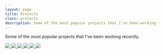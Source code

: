 ```yaml
---
layout: page
title: Projects
class: projects
description: Some of the most popular projects that I've been working recently.
---
```


Some of the most popular projects that I've been working recently.

<a href="http://braziljs.org/" class="view view-first">
  <img src="{{ site.baseurl }}assets/img/projects/braziljs.jpg" />
</a>

<a href="http://trackingjs.com/" class="view view-first">
  <img src="{{ site.baseurl }}assets/img/projects/trackingjs.jpg" />
</a>

<a href="http://html5-pro.com/" class="view view-first">
  <img src="{{ site.baseurl }}assets/img/projects/wormz.jpg" />
</a>

<a href="http://diveintohtml5.com.br/" class="view view-first">
  <img src="{{ site.baseurl }}assets/img/projects/diveintohtml5.jpg" />
</a>

<a href="http://jqueryboilerplate.com/" class="view view-first">
  <img src="{{ site.baseurl }}assets/img/projects/jqbp.jpg" />
</a>

<a href="http://beerblogging.org/" class="view view-first">
  <img src="{{ site.baseurl }}assets/img/projects/beerblogging.jpg" />
</a>